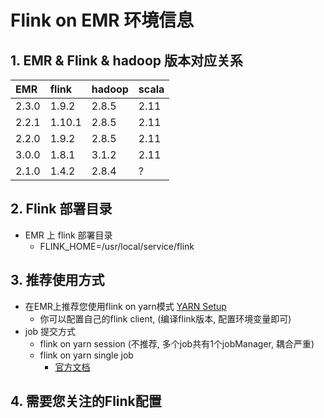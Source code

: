 # Flink on EMR 环境信息
## 1. EMR & Flink & hadoop 版本对应关系

| EMR | flink | hadoop | scala |
| :--- | :--- | :--- | :--- |
| 2.3.0 | 1.9.2 | 2.8.5 | 2.11 |
| 2.2.1 | 1.10.1| 2.8.5 | 2.11 |
| 2.2.0 | 1.9.2 | 2.8.5 | 2.11 |
| 3.0.0 | 1.8.1 | 3.1.2 | 2.11 |
| 2.1.0 | 1.4.2 | 2.8.4 | ? |

## 2. Flink 部署目录
- EMR 上 flink 部署目录
    - FLINK_HOME=/usr/local/service/flink
## 3. 推荐使用方式
- 在EMR上推荐您使用flink on yarn模式 [YARN Setup](https://ci.apache.org/projects/flink/flink-docs-release-1.10/ops/deployment/yarn_setup.html)
    - 你可以配置自己的flink client, (编译flink版本, 配置环境变量即可)
- job 提交方式
    - flink on yarn session (不推荐, 多个job共有1个jobManager, 耦合严重)
    - flink on yarn single job
        - [官方文档](https://ci.apache.org/projects/flink/flink-docs-release-1.10/ops/deployment/yarn_setup.html#run-a-single-flink-job-on-yarn)
## 4. 需要您关注的Flink配置
